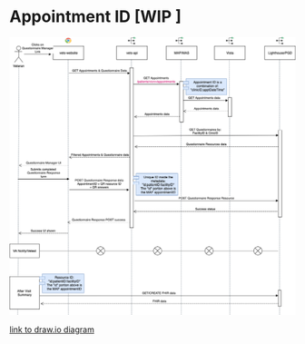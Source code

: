 # Appointment ID [WIP ]

![Diagram](assets/answer-questionnaire-sequence-diagram_two.png)

[link to draw.io diagram](https://drive.google.com/file/d/1Oq9i7SCSAjKTzC-SNlmHDhlsjcXXWIb1/view?usp=sharing)
